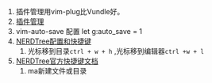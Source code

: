 1. 插件管理用vim-plug比Vundle好。     
1. [插件管理](https://github.com/junegunn/vim-plug)       
1. vim-auto-save 配置 let g:auto_save = 1      
1. [NERDTree配置和快捷键](https://blog.csdn.net/Demorngel/article/details/69053717)          
    1. 光标移到目录`ctrl + w + h` ,光标移到编辑器`ctrl +w + l`
1. [NERDTree官方快捷键文档](https://github.com/scrooloose/nerdtree/blob/master/doc/NERDTree.txt)                   
    1. ma新建文件或目录
